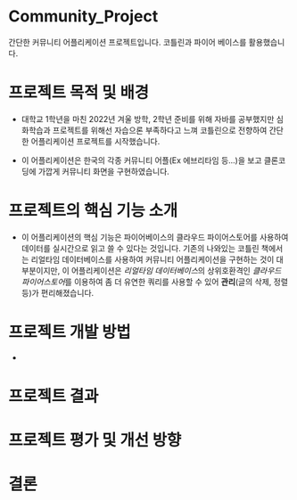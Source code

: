 # Community_Project
간단한 커뮤니티 어플리케이션 프로젝트입니다.
코틀린과 파이어 베이스를 활용했습니다.

# 프로젝트 목적 및 배경
+ 대학교 1학년을 마친 2022년 겨울 방학, 2학년 준비를 위해 자바를 공부했지만 심화학습과 프로젝트를 위해선 자습으론 부족하다고 느껴 
코틀린으로 전향하여 간단한 어플리케이션 프로젝트를 시작했습니다.

+ 이 어플리케이션은 한국의 각종 커뮤니티 어플(Ex 에브리타임 등...)을 보고 클론코딩에 가깝게 커뮤니티 화면을 구현하였습니다.

# 프로젝트의 핵심 기능 소개
+ 이 어플리케이션의 핵심 기능은 파이어베이스의 클라우드 파이어스토어를 사용하여 데이터를 실시간으로 읽고 쓸 수 있다는 것입니다.
기존의 나와있는 코틀린 책에서는 리얼타임 데이터베이스를 사용하여 커뮤니티 어플리케이션을 구현하는 것이 대부분이지만,
이 어플리케이션은 *리얼타임 데이터베이스*의 상위호환격인 *클라우드 파이어스토어*를 이용하여 좀 더 유연한 쿼리를 사용할 수 있어 **관리**(글의 삭제, 정렬 등)가 편리해졌습니다.


# 프로젝트 개발 방법
+ 

# 프로젝트 결과

# 프로젝트 평가 및 개선 방향

# 결론
